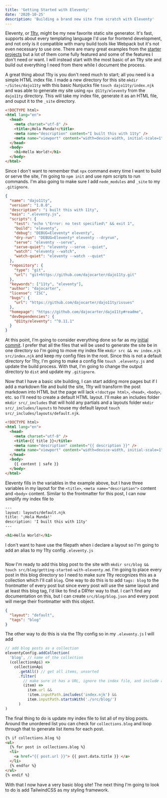 ```yaml
---
title: 'Getting Started with Eleventy'
date: '2020-10-25'
description: 'Building a brand new site from scratch with Eleventy'
---
```


Eleventy, or [11ty](https://www.11ty.dev/), might be my new favorite static site generator. It's fast, supports about every templating language I'd use for frontend development, and not only is it compatible with many build tools like Webpack but it's not even necessary to use one. There are many great examples from the [starter projects](https://www.11ty.dev/docs/starter/) but a lot of them come fully featured and some of the features I don't need or want. I will instead start with the most basic of an 11ty site and build out everything I need from there while I document the process.

A great thing about 11ty is you don't need much to start; all you need is a simple HTML index file. I made a new directory for this site `mkdir ~/Sites/dajo11ty` with this basic Nunjucks file `touch dajo11ty/index.njk` and was able to generate my site using `npx @11ty/eleventy` from the `dajo11ty` directory. This will take my index file, generate it as an HTML file, and ouput it to the `_site` directory.

```html
<!DOCTYPE html>
<html lang="en">
  <head>
    <meta charset="utf-8" />
    <title>¡Hola Munda!</title>
    <meta name="description" content="I built this with 11ty" />
    <meta name="viewport" content="width=device-width, initial-scale=1" />
  </head>
  <body>
    <h1>Hello World!</h1>
  </body>
</html>
```

Since I don't want to remember that `npx` command every time I want to build or serve the site, I'm going to `npm init` and use npm scripts to run commands. I'm also going to make sure I add `node_modules` and `_site` to my `.gitignore`.

```json
{
  "name": "dajo11ty",
  "version": "1.0.0",
  "description": "i built this with 11ty",
  "main": ".eleventy.js",
  "scripts": {
    "test": "echo \"Error: no test specified\" && exit 1",
    "build": "eleventy",
    "debug": "DEBUG=Eleventy* eleventy",
    "dry-run": "DEBUG=Eleventy* eleventy --dryrun",
    "serve": "eleventy --serve",
    "serve-quiet": "eleventy --serve --quiet",
    "watch": "eleventy --watch",
    "watch-quiet": "eleventy --watch --quiet"
  },
  "repository": {
    "type": "git",
    "url": "git+https://github.com/dajocarter/dajo11ty.git"
  },
  "keywords": ["11ty", "eleventy"],
  "author": "dajocarter",
  "license": "ISC",
  "bugs": {
    "url": "https://github.com/dajocarter/dajo11ty/issues"
  },
  "homepage": "https://github.com/dajocarter/dajo11ty#readme",
  "devDependencies": {
    "@11ty/eleventy": "^0.11.1"
  }
}
```

At this point, I'm going to consider everything done so far as my [initial commit](https://github.com/dajocarter/dajo11ty/commit/9868746141a905d7b9e6793031add3079bf6a761). I prefer that all the files that will be used to generate the site be in one directory so I'm going to move my index file `mkdir src && mv index.njk src/index.njk` and keep my config files in the root. Since this is not a default directory for 11ty, I'm going to make a config file `touch .eleventy.js` and update the build process. With that, I'm going to change the output directory to `dist` and update my `.gitignore`.

Now that I have a basic site building, I can start adding more pages but if I add a markdown file and build the site, 11ty will transform the post markdown into HTML but the page will lack `<!doctype html>`, `<head>`, `<body>`, etc. so I'll need to create a default HTML layout. I'll make an includes folder `mkdir src/_includes` that will hold any partials and a layouts folder `mkdir src/_includes/layouts` to house my default layout `touch src/_includes/layouts/default.njk`.

```html
<!DOCTYPE html>
<html lang="en">
  <head>
    <meta charset="utf-8" />
    <title>{{ title }}</title>
    <meta name="description" content="{{ description }}" />
    <meta name="viewport" content="width=device-width, initial-scale=1" />
  </head>
  <body>
    {{ content | safe }}
  </body>
</html>
```

Eleventy fills in the variables in the example above, but I have three variables in my layout for the `<title>`, `<meta name="description">` content and `<body>` content. Similar to the frontmatter for this post, I can now simplify my index file to

```html
---
layout: layouts/default.njk
title: '¡Hola Munda!'
description: 'I built this with 11ty'
---

<h1>Hello World!</h1>
```

I don't want to have use the filepath when i declare a layout so I'm going to add an alias to my 11ty config `.eleventy.js`

```js

```

Now I'm ready to add this blog post to the site with `mkdir src/blog && touch src/blog/getting-started-with-eleventy.md`. I'm going to place every post in this blog directory so I need to make sure 11ty recognizes this as a collection which I'll call `blog`. One way to do this is to add `tags: blog` to the frontmatter of every post but since every post will use the same layout and at least this blog tag, I'd like to find a DRYer way to that. I can't find any documentation on this, but I can create `src/blog/blog.json` and every post will merge their frontmatter with this object.

```json
{
  "layout": "default",
  "tags": "blog"
}
```

The other way to do this is via the 11ty config so in my `.eleventy.js` I will add

```js
// add blog posts as a collection
eleventyConfig.addCollection(
  'blog', // name of the collection
  (collectionApi) =>
    collectionApi
      .getAll() // get all items, unsorted
      .filter(
        // make sure it has a URL, ignore the index file, and include anything in src/blog/
        (item) =>
          item.url &&
          !item.inputPath.includes('index.njk') &&
          item.inputPath.startsWith('./src/blog/')
      )
)
```

The final thing to do is update my index file to list all of my blog posts. Around the unordered list you can check for `collections.blog` and loop through that to generate list items for each post.

```html
{% if collections.blog %}
<ul>
  {% for post in collections.blog %}
  <li>
    <a href="{{ post.url }}"> {{ post.data.title }} </a>
  </li>
  {% endfor %}
</ul>
{% endif %}
```

With that I now have a very basic blog site! The next thing I'm going to look to do is add TailwindCSS as my styling framework.
